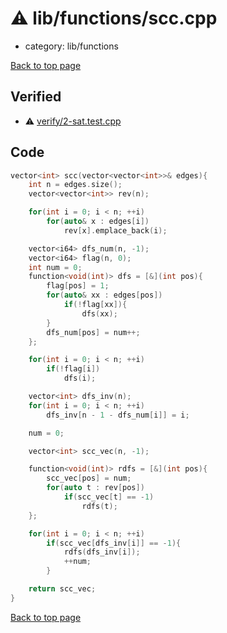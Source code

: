<!-- mathjax config similar to math.stackexchange -->
<script type="text/javascript" async
  src="https://cdnjs.cloudflare.com/ajax/libs/mathjax/2.7.5/MathJax.js?config=TeX-MML-AM_CHTML">
</script>
<script type="text/x-mathjax-config">
  MathJax.Hub.Config({
    TeX: { equationNumbers: { autoNumber: "AMS" }},
    tex2jax: {
      inlineMath: [ ['$','$'] ],
      processEscapes: true
    },
    "HTML-CSS": { matchFontHeight: false },
    displayAlign: "left",
    displayIndent: "2em"
  });
</script>

<script type="text/javascript" src="https://cdnjs.cloudflare.com/ajax/libs/jquery/3.4.1/jquery.min.js"></script>
<script src="https://cdn.jsdelivr.net/npm/jquery-balloon-js@1.1.2/jquery.balloon.min.js" integrity="sha256-ZEYs9VrgAeNuPvs15E39OsyOJaIkXEEt10fzxJ20+2I=" crossorigin="anonymous"></script>
<script type="text/javascript" src="../../../assets/js/copy-button.js"></script>
<link rel="stylesheet" href="../../../assets/css/copy-button.css" />


# :warning: lib/functions/scc.cpp
* category: lib/functions


[Back to top page](../../../index.html)



## Verified
* :warning: [verify/2-sat.test.cpp](../../../verify/verify/2-sat.test.cpp.html)


## Code
```cpp
vector<int> scc(vector<vector<int>>& edges){
    int n = edges.size();
    vector<vector<int>> rev(n);

    for(int i = 0; i < n; ++i)
        for(auto& x : edges[i])
            rev[x].emplace_back(i);

    vector<i64> dfs_num(n, -1);
    vector<i64> flag(n, 0);
    int num = 0;
    function<void(int)> dfs = [&](int pos){
        flag[pos] = 1;
        for(auto& xx : edges[pos])
            if(!flag[xx]){
                dfs(xx);
        }
        dfs_num[pos] = num++;
    };

    for(int i = 0; i < n; ++i)
        if(!flag[i])
            dfs(i);

    vector<int> dfs_inv(n);
    for(int i = 0; i < n; ++i)
        dfs_inv[n - 1 - dfs_num[i]] = i;

    num = 0;

    vector<int> scc_vec(n, -1);

    function<void(int)> rdfs = [&](int pos){
        scc_vec[pos] = num;
        for(auto t : rev[pos])
            if(scc_vec[t] == -1)
                rdfs(t);
    };

    for(int i = 0; i < n; ++i)
        if(scc_vec[dfs_inv[i]] == -1){
            rdfs(dfs_inv[i]);
            ++num;
        }

    return scc_vec;
}

```

[Back to top page](../../../index.html)

